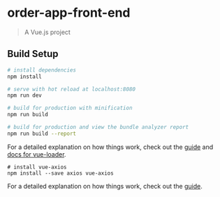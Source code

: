 # order-app-front-end

> A Vue.js project

## Build Setup

``` bash
# install dependencies
npm install

# serve with hot reload at localhost:8080
npm run dev

# build for production with minification
npm run build

# build for production and view the bundle analyzer report
npm run build --report
```

For a detailed explanation on how things work, check out the [guide](http://vuejs-templates.github.io/webpack/) and [docs for vue-loader](http://vuejs.github.io/vue-loader).

``` vue-axios
# install vue-axios
npm install --save axios vue-axios
```

For a detailed explanation on how things work, check out the [guide](https://www.npmjs.com/package/vue-axios).